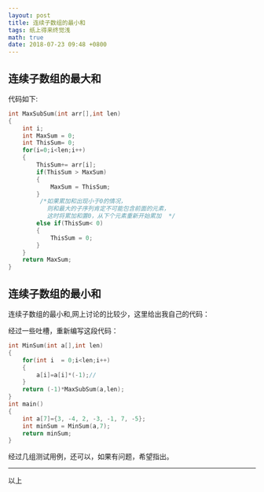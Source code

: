 ```yaml
---
layout: post
title: 连续子数组的最小和
tags: 纸上得来终觉浅
math: true
date: 2018-07-23 09:48 +0800
---
```




## 连续子数组的最大和

代码如下:
``` c++
int MaxSubSum(int arr[],int len)
{
    int i;
    int MaxSum = 0;
    int ThisSum= 0;
    for(i=0;i<len;i++)
    {
        ThisSum+= arr[i];
        if(ThisSum > MaxSum)
        {
            MaxSum = ThisSum;
        } 
         /*如果累加和出现小于0的情况，
           则和最大的子序列肯定不可能包含前面的元素，
           这时将累加和置0，从下个元素重新开始累加  */
        else if(ThisSum< 0)
        {
            ThisSum = 0;
        }
    }
    return MaxSum;
}
```

## 连续子数组的最小和
连续子数组的最小和,网上讨论的比较少，这里给出我自己的代码：

经过一些吐槽，重新编写这段代码：
``` c++
int MinSum(int a[],int len)
{
    for(int i  = 0;i<len;i++)
    {
        a[i]=a[i]*(-1);//
    }
    return (-1)*MaxSubSum(a,len);
}
int main()
{
    int a[7]={3, -4, 2, -3, -1, 7, -5};
    int minSum = MinSum(a,7);
    return minSum;
}
```

经过几组测试用例，还可以，如果有问题，希望指出。






----

 以上
